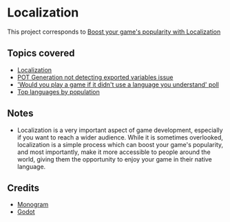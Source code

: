# Localization

This project corresponds to [Boost your game's popularity with Localization](https://www.youtube.com/watch?v=v0tJPsNNOM8)

## Topics covered

- [Localization](https://docs.godotengine.org/en/stable/tutorials/i18n/internationalizing_games.html)
- [POT Generation not detecting exported variables issue](https://github.com/godotengine/godot/issues/90053)
- ['Would you play a game if it didn't use a language you understand' poll](https://www.youtube.com/channel/UC4Tv4nxn8yZjyZKMvs_NvAg/community?lb=UgkxDperBazHBWlBGfeEPm49vx-Hv3B5-2-p)
- [Top languages by population](https://en.wikipedia.org/wiki/List_of_languages_by_number_of_native_speakers#Top_languages_by_population)

## Notes

- Localization is a very important aspect of game development, especially if you want to reach a wider audience. While it is sometimes overlooked, localization is a simple process which can boost your game's popularity, and most importantly, make it more accessible to people around the world, giving them the opportunity to enjoy your game in their native language.

## Credits

- [Monogram](https://datagoblin.itch.io/monogram)
- [Godot](https://godotengine.org/)
